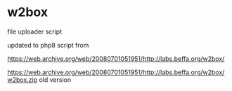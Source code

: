 # w2box
file uploader script 

updated to php8 script from 

https://web.archive.org/web/20080701051951/http://labs.beffa.org/w2box/

https://web.archive.org/web/20080701051951/http://labs.beffa.org/w2box/w2box.zip old version
